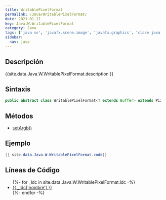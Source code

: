 ```yaml
---
title: WritablePixelFormat
permalink: /Java/WritablePixelFormat/
date: 2021-01-11
key: Java.W.WritablePixelFormat
category: Java
tags: ['java se', 'javafx.scene.image', 'javafx.graphics', 'clase java', 'JavaFX 2.2']
sidebar: 
  nav: java
---
```


## Descripción
{{site.data.Java.W.WritablePixelFormat.description }}

## Sintaxis
~~~java
public abstract class WritablePixelFormat<T extends Buffer> extends PixelFormat<T>
~~~

## Métodos
* [setArgb()](/Java/WritablePixelFormat/setArgb/)

## Ejemplo
~~~java
{{ site.data.Java.W.WritablePixelFormat.code}}
~~~

## Líneas de Código
<ul>
{%- for _ldc in site.data.Java.W.WritablePixelFormat.ldc -%}
   <li>
       <a href="{{_ldc['url'] }}">{{ _ldc['nombre'] }}</a>
   </li>
{%- endfor -%}
</ul>
